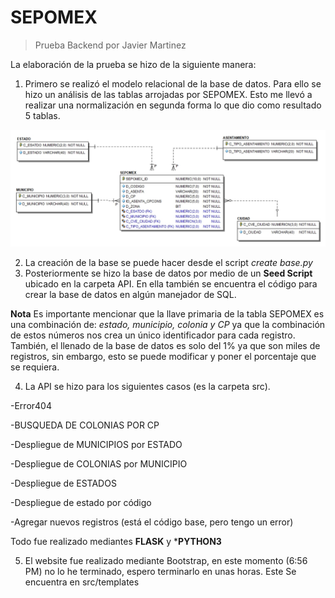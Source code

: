 # SEPOMEX
>Prueba Backend por Javier Martinez

La elaboración de la prueba se hizo de la siguiente manera:
1. Primero se realizó el modelo relacional de la base de datos. Para ello se hizo un análisis de las tablas arrojadas por SEPOMEX.  Esto me llevó a realizar una normalización en segunda forma lo que dio como resultado 5 tablas. 

<img src="Modelo-Relacional/Modelo Relacional.jpg" alt="Modelo relacional"/>

2. La creación de la base se puede hacer desde el script _create base.py_
3. Posteriormente se hizo la base de datos por medio de un **Seed Script** ubicado en la carpeta API. En ella también se encuentra el código para crear la base de datos en algún manejador de SQL.


**Nota** Es importante mencionar que la llave primaria de la tabla SEPOMEX es una combinación de: *estado, municipio, colonia y CP* ya que la combinación de estos números nos crea un único identificador para cada registro. También, el llenado de la base de datos es solo del 1% ya que son miles de registros, sin embargo, esto se puede modificar y poner el porcentaje que se requiera.


4. La API se hizo para los siguientes casos (es la carpeta src). 

-Error404

-BUSQUEDA DE COLONIAS POR CP

-Despliegue de MUNICIPIOS por ESTADO

-Despliegue de COLONIAS por MUNICIPIO

-Despliegue de ESTADOS

-Despliegue de estado por código

-Agregar nuevos registros (está el código base, pero tengo un error)
 
Todo fue realizado mediantes **FLASK** y ***PYTHON3**

5. El website fue realizado mediante Bootstrap, en este momento (6:56 PM) no lo he terminado, espero terminarlo en unas horas.
Este Se encuentra en src/templates
